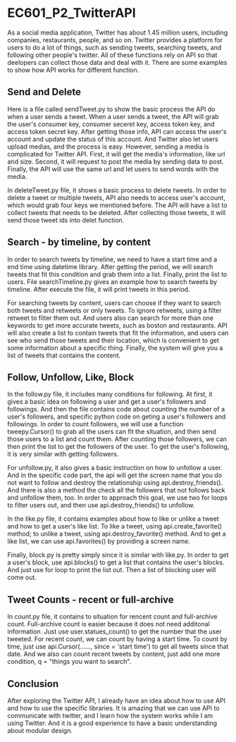 # EC601_P2_TwitterAPI
As a social media application, Twitter has about 1.45 million users, including companies, restaurants, people, and so on. Twitter provides a platform for users to do a lot of things, such as sending tweets, searching tweets, and following other people's twitter. All of these functions rely on API so that deelopers can collect those data and deal with it. There are some examples to show how API works for different function. 

## Send and Delete
Here is a file called sendTweet.py to show the basic process the API do when a user sends a tweet. When a user sends a tweet, the API will grab the user's consumer key, consumer seceret key, access token key, and access token secret key. After getting those info, API can access the user's account and update the status of this account. And Twitter also let users upload medias, and the process is easy. However, sending a media is complicated for Twitter API. First, it will get the media's information, like url and size. Second, it will request to post the media by sending data to post. Finally, the API will use the same url and let users to send words with the media. 

In deleteTweet.py file, it shows a basic process to delete tweets. In order to delete a tweet or multiple tweets, API also needs to access user's account, which would grab four keys we mentioned before. The API will have a list to collect tweets that needs to be deleted. After collecting those tweets, it will send those tweet ids into delet function. 

## Search - by timeline, by content
In order to search tweets by timeline, we need to have a start time and a end time using datetime library. After getting the period, we will search tweets that fit this condition and grab them into a list. Finally, print the list to users. File searchTimeline.py gives an example how to search tweets by timeline. After execute the file, it will print tweets in this period.

For searching tweets by content, users can choose if they want to search both tweets and retweets or only tweets. To ignore retweets, using a filter retweet to filter them out. And users also can search for more than one keywords to get more accurate tweets, such as boston and restaurants. API will also create a list to contain tweets that fit the information, and users can see who send those tweets and their location, which is convenient to get some information about a specific thing. Finally, the system will give you a list of tweets that contains the content.

## Follow, Unfollow, Like, Block
In the follow.py file, it includes many conditions for following. At first, it gives a basic idea on following a user and get a user's followers and followings. And then the file contains code about counting the number of a user's followers, and specific python code on geting a user's followers and followings. In order to count followers, we will use a function tweepy.Cursor() to grab all the users can fit the situation, and then send those users to a list and count them. After counting those followers, we can then print the list to get the followers of the user. To get the user's following, it is very similar with getting followers. 

For unfollow.py, it also gives a basic instruction on how to unfollow a user. And in the specific code part, the api will get the screen name that you do not want to follow and destroy the relationship using api.destroy_friends(). And there is also a method the check all the followers that not follows back and unfollow them, too. In order to approach this goal, we use two for loops to filter users out, and then use api.destroy_friends() to unfollow.

In the like.py file, it contains examples about how to like or unlike a tweet and how to get a user's like list. To like a tweet, using api.create_favorite() method; to unlike a tweet, using api.destroy_favorite() method. And to get a like list, we can use api.favorites() by providing a screen name. 

Finally, block.py is pretty simply since it is similar with like.py. In order to get a user's block, use api.blocks() to get a list that contains the user's blocks. And just use for loop to print the list out. Then a list of blocking user will come out. 

## Tweet Counts - recent or full-archive
In count.py file, it contains to situation for rencent count and full-archive count. Full-archive count is easier because it does not need additonal information. Just use user.statues_count() to get the number that the user tweeted. For recent count, we can count by having a start time. To count by time, just use api.Cursor(......, since = 'start time') to get all tweets since that date. And we also can count recent tweets by content, just add one more condition, q = "things you want to search". 

## Conclusion
After exploring the Twitter API, I already have an idea about how to use API and how to use the specific libraries. It is amazing that we can use API to communicate with twitter, and I learn how the system works while I am using Twitter. And it is a good experience to have a basic understanding about modular design.
